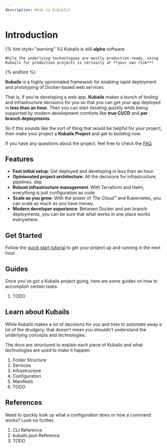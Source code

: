 ```yaml
---
description: What is Kubails?
---
```


# Introduction

{% hint style="warning" %}
	Kubails is still **alpha** software. 

 	While the underlying technologies are mostly production-ready, using Kubails for production projects is certainly at **your own risk**!
{% endhint %}

**Kubails** is a highly opinionated framework for enabling rapid deployment and prototyping of Docker-based web services. 

That is, if you're developing a web app, **Kubails** makes a bunch of tooling and infrastructure decisions for you so that you can get your app deployed in **less than an hour**. Then you can start iterating quickly while being supported by modern development comforts like **true CI/CD** and **per branch deployments**.

So if this sounds like the sort of thing that would be helpful for your project, then make your project a **Kubails Project** and get to building _now_.

If you have any questions about the project, feel free to check the [FAQ](#TODO).

## Features

- **Fast initial setup**: Get deployed and developing in less than an hour.
- **Opinionated project architecture**: All the decisions for infrastructure, pipelines, dep 
- **Robust infrastructure management**: With Terraform and Helm, everything is just configuration as code.
- **Scale as you grow**: With the power of _The Cloud™_ and Kubernetes, you can scale as much as you have money.
- **Modern developer experience**: Between Docker and per branch deployments, you can be sure that what works in one place works everywhere.

## Get Started

Follow the [quick start tutorial](#TODO) to get your project up and running in the next hour. 

## Guides

Once you've got a Kubails project going, here are some guides on how to accomplish certain tasks.

1. TODO

## Learn about Kubails

While Kubails makes a lot of decisions for you and tries to automate away a lot of the drudgery, that doesn't mean you shouldn't understand the underlying concepts and technologies.

The docs are structured to explain each piece of Kubails and what technologies are used to make it happen.

1. Folder Structure
2. Services
3. Infrastructure
4. Configuration
5. Manifests
6. TODO

## References

Need to quickly look up what a configuration does or how a command works? Look no further.

1. CLI Reference
2. kubails.json Reference
3. TODO
